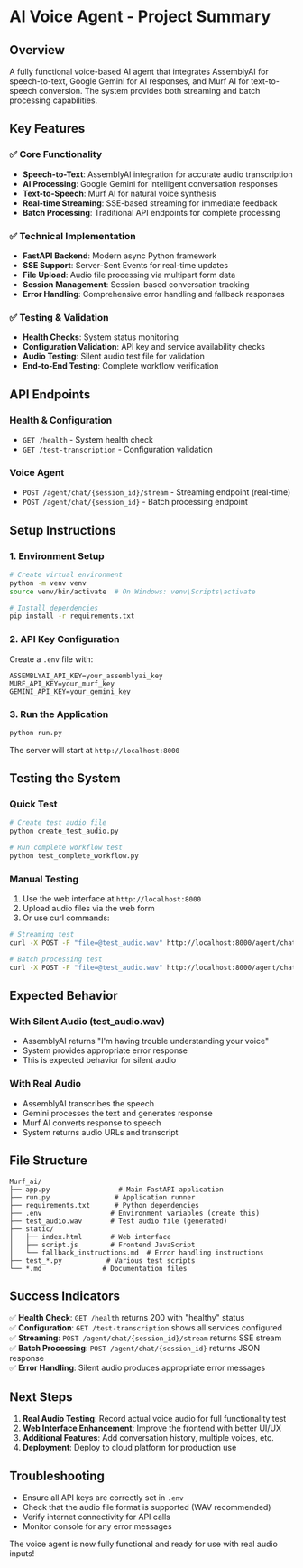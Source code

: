 # AI Voice Agent - Project Summary

## Overview
A fully functional voice-based AI agent that integrates AssemblyAI for speech-to-text, Google Gemini for AI responses, and Murf AI for text-to-speech conversion. The system provides both streaming and batch processing capabilities.

## Key Features

### ✅ Core Functionality
- **Speech-to-Text**: AssemblyAI integration for accurate audio transcription
- **AI Processing**: Google Gemini for intelligent conversation responses
- **Text-to-Speech**: Murf AI for natural voice synthesis
- **Real-time Streaming**: SSE-based streaming for immediate feedback
- **Batch Processing**: Traditional API endpoints for complete processing

### ✅ Technical Implementation
- **FastAPI Backend**: Modern async Python framework
- **SSE Support**: Server-Sent Events for real-time updates
- **File Upload**: Audio file processing via multipart form data
- **Session Management**: Session-based conversation tracking
- **Error Handling**: Comprehensive error handling and fallback responses

### ✅ Testing & Validation
- **Health Checks**: System status monitoring
- **Configuration Validation**: API key and service availability checks
- **Audio Testing**: Silent audio test file for validation
- **End-to-End Testing**: Complete workflow verification

## API Endpoints

### Health & Configuration
- `GET /health` - System health check
- `GET /test-transcription` - Configuration validation

### Voice Agent
- `POST /agent/chat/{session_id}/stream` - Streaming endpoint (real-time)
- `POST /agent/chat/{session_id}` - Batch processing endpoint

## Setup Instructions

### 1. Environment Setup
```bash
# Create virtual environment
python -m venv venv
source venv/bin/activate  # On Windows: venv\Scripts\activate

# Install dependencies
pip install -r requirements.txt
```

### 2. API Key Configuration
Create a `.env` file with:
```
ASSEMBLYAI_API_KEY=your_assemblyai_key
MURF_API_KEY=your_murf_key
GEMINI_API_KEY=your_gemini_key
```

### 3. Run the Application
```bash
python run.py
```

The server will start at `http://localhost:8000`

## Testing the System

### Quick Test
```bash
# Create test audio file
python create_test_audio.py

# Run complete workflow test
python test_complete_workflow.py
```

### Manual Testing
1. Use the web interface at `http://localhost:8000`
2. Upload audio files via the web form
3. Or use curl commands:
```bash
# Streaming test
curl -X POST -F "file=@test_audio.wav" http://localhost:8000/agent/chat/test_session/stream

# Batch processing test
curl -X POST -F "file=@test_audio.wav" http://localhost:8000/agent/chat/test_session
```

## Expected Behavior

### With Silent Audio (test_audio.wav)
- AssemblyAI returns "I'm having trouble understanding your voice"
- System provides appropriate error response
- This is expected behavior for silent audio

### With Real Audio
- AssemblyAI transcribes the speech
- Gemini processes the text and generates response
- Murf AI converts response to speech
- System returns audio URLs and transcript

## File Structure
```
Murf_ai/
├── app.py                 # Main FastAPI application
├── run.py                # Application runner
├── requirements.txt      # Python dependencies
├── .env                 # Environment variables (create this)
├── test_audio.wav       # Test audio file (generated)
├── static/
│   ├── index.html       # Web interface
│   ├── script.js        # Frontend JavaScript
│   └── fallback_instructions.md  # Error handling instructions
├── test_*.py           # Various test scripts
└── *.md               # Documentation files
```

## Success Indicators

✅ **Health Check**: `GET /health` returns 200 with "healthy" status  
✅ **Configuration**: `GET /test-transcription` shows all services configured  
✅ **Streaming**: `POST /agent/chat/{session_id}/stream` returns SSE stream  
✅ **Batch Processing**: `POST /agent/chat/{session_id}` returns JSON response  
✅ **Error Handling**: Silent audio produces appropriate error messages  

## Next Steps

1. **Real Audio Testing**: Record actual voice audio for full functionality test
2. **Web Interface Enhancement**: Improve the frontend with better UI/UX
3. **Additional Features**: Add conversation history, multiple voices, etc.
4. **Deployment**: Deploy to cloud platform for production use

## Troubleshooting

- Ensure all API keys are correctly set in `.env`
- Check that the audio file format is supported (WAV recommended)
- Verify internet connectivity for API calls
- Monitor console for any error messages

The voice agent is now fully functional and ready for use with real audio inputs!
